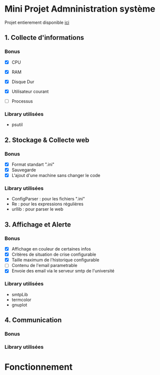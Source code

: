 # Mini Projet Admninistration système
Projet entierement disponible [ici](https://github.fLaVz/monitoringSystem)

## 1. Collecte d'informations

### Bonus

- [x] CPU
- [x] RAM
- [x] Disque Dur
- [x] Utilisateur courant
- [ ] Processus


### Library utilisées
* psutil


## 2. Stockage & Collecte web

### Bonus

- [x] Format standart ".ini"
- [x] Sauvegarde
- [x] L'ajout d'une machine sans changer le code

### Library utilisées

* ConfigParser : pour les fichiers ".ini"
* Re : pour les expressions régulières
* urllib : pour parser le web

## 3. Affichage et Alerte

### Bonus

- [x] Affichage en couleur de certaines infos
- [x] Critères de situation de crise configurable
- [x] Taille maximum de l'historique configurable
- [ ] Contenu de l'email parametrable  
- [x] Envoie des email via le serveur smtp de l'université

### Library utilisées

* smtpLib
* termcolor
* gnuplot

## 4. Communication

### Bonus

### Library utilisées

# Fonctionnement